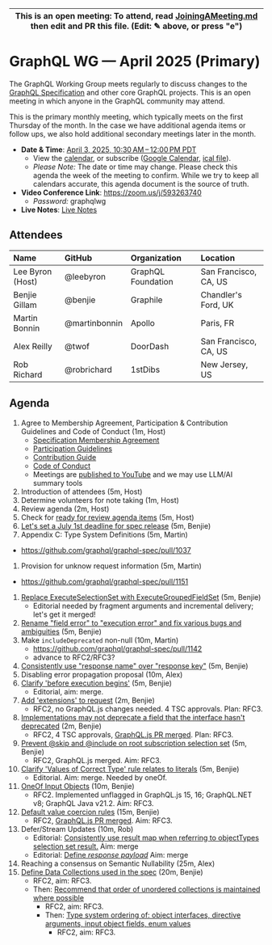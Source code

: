 <!--

# How to join (copied directly from /JoiningAMeeting.md)

Hello! You're welcome to join our working group meeting and add to the agenda by
following these three steps:

1.  Add your name to the list of attendees (in alphabetical order).

    - To respect meeting size, attendees should be relevant to the agenda. That
      means we expect most who join the meeting to participate in discussion. If
      you'd rather just watch, check out our [YouTube][].

    - Please include the organization (or project) you represent, and the
      location (including [country code][]) you expect to be located in during
      the meeting.

    - If you're willing to help take notes, add "✏️" after your name (eg. Ada
      Lovelace ✏). This is hugely helpful!

2.  If relevant, add your topic to the agenda (sorted by expected time).

    - Every agenda item has four parts: 1) the topic, 2) an expected time
      constraint, 3) who's leading the discussion, and 4) a list of any relevant
      links (RFC docs, issues, PRs, presentations, etc). Follow the format of
      existing agenda items.

    - Know what you want to get out of the agenda topic - what feedback do you
      need? What questions do you need answered? Are you looking for consensus
      or just directional feedback?

    - If your topic is a new proposal it's likely an ["RFC 0"][rfc stages]. The
      barrier of entry for documenting new proposals is intentionally low,
      writing a few sentences about the problem you're trying to solve and the
      rough shape of your proposed solution is normally sufficient.

      You can create a link for this:

      - As an issue against the graphql-wg repo.
      - As a GitHub discussion in the graphql-wg repo.
      - As an RFC document into the rfcs/ folder of the graphql-wg repo.

3.  Review our guidelines and agree to our Spec Membership & CLA.

    - Review and understand our Spec Membership Agreement, Participation &
      Contribution Guidelines, and Code of Conduct. You'll find links to these
      in the first agenda item of every meeting.

    - If this is your first time, our bot will comment on your Pull Request with
      a link to our Spec Membership & CLA. Please follow along and agree before
      your PR is merged.

      Your organization may sign this for all of its members. To set this up,
      please ask operations@graphql.org.

PLEASE TAKE NOTE:

- By joining this meeting you must agree to the Specification Membership
  Agreement and Code of Conduct.

- Meetings are recorded and made available on [YouTube][], by joining you
  consent to being recorded.

[youtube]: https://www.youtube.com/channel/UCERcwLeheOXp_u61jEXxHMA
[country code]:
  https://en.wikipedia.org/wiki/List_of_ISO_3166_country_codes#Current_ISO_3166_country_codes
[rfc stages]:
  https://github.com/graphql/graphql-spec/blob/main/CONTRIBUTING.md#rfc-contribution-stages


-->

| This is an open meeting: To attend, read [JoiningAMeeting.md][] then edit and PR this file. (Edit: ✎ above, or press "e") |
| ---------------------------------------------------------------------------------------- |

# GraphQL WG — April 2025 (Primary)

The GraphQL Working Group meets regularly to discuss changes to the
[GraphQL Specification][] and other core GraphQL projects. This is an open
meeting in which anyone in the GraphQL community may attend.

This is the primary monthly meeting, which typically meets on the first Thursday
of the month. In the case we have additional agenda items or follow ups, we also
hold additional secondary meetings later in the month.

- **Date & Time**: [April 3, 2025, 10:30 AM – 12:00 PM PDT](https://www.timeanddate.com/worldclock/converter.html?iso=20250403T173000&p1=224&p2=179&p3=136&p4=268&p5=367&p6=438&p7=248&p8=240)
  - View the [calendar][], or subscribe ([Google Calendar][], [ical file][]).
  - _Please Note:_ The date or time may change. Please check this agenda the
    week of the meeting to confirm. While we try to keep all calendars accurate,
    this agenda document is the source of truth.
- **Video Conference Link**: https://zoom.us/j/593263740
  - _Password:_ graphqlwg
- **Live Notes**: [Live Notes][]

[calendar]: https://calendar.google.com/calendar/embed?src=linuxfoundation.org_ik79t9uuj2p32i3r203dgv5mo8%40group.calendar.google.com
[google calendar]: https://calendar.google.com/calendar?cid=bGludXhmb3VuZGF0aW9uLm9yZ19pazc5dDl1dWoycDMyaTNyMjAzZGd2NW1vOEBncm91cC5jYWxlbmRhci5nb29nbGUuY29t
[ical file]: https://calendar.google.com/calendar/ical/linuxfoundation.org_ik79t9uuj2p32i3r203dgv5mo8%40group.calendar.google.com/public/basic.ics
[graphql specification]: https://github.com/graphql/graphql-spec
[JoiningAMeeting.md]: https://github.com/graphql/graphql-wg/blob/main/JoiningAMeeting.md
[live notes]: https://docs.google.com/document/d/1q-sT4k8-c0tcDYJ8CxPZkJ8UY4Nhk3HbKsRxosu_7YE/edit?usp=sharing

## Attendees

<!-- prettier-ignore -->
| Name             | GitHub        | Organization       | Location              |
| :--------------- | :------------ | :----------------- | :-------------------- |
| Lee Byron (Host) | @leebyron     | GraphQL Foundation | San Francisco, CA, US |
| Benjie Gillam    | @benjie       | Graphile           | Chandler's Ford, UK   |
| Martin Bonnin    | @martinbonnin | Apollo             | Paris, FR             |
| Alex Reilly      | @twof         | DoorDash           | San Francisco, CA, US |
| Rob Richard      | @robrichard   | 1stDibs            | New Jersey, US        |


## Agenda

1. Agree to Membership Agreement, Participation & Contribution Guidelines and Code of Conduct (1m, Host)
   - [Specification Membership Agreement](https://github.com/graphql/foundation)
   - [Participation Guidelines](https://github.com/graphql/graphql-wg#participation-guidelines)
   - [Contribution Guide](https://github.com/graphql/graphql-spec/blob/main/CONTRIBUTING.md)
   - [Code of Conduct](https://github.com/graphql/foundation/blob/master/CODE-OF-CONDUCT.md)
   - Meetings are [published to YouTube](https://www.youtube.com/@GraphQLFoundation/videos) and we may use LLM/AI summary tools
1. Introduction of attendees (5m, Host)
1. Determine volunteers for note taking (1m, Host)
1. Review agenda (2m, Host)
1. Check for [ready for review agenda items](https://github.com/graphql/graphql-wg/issues?q=is%3Aissue+is%3Aopen+label%3A%22Ready+for+review+%F0%9F%99%8C%22+sort%3Aupdated-desc) (5m, Host)
1. [Let's set a July 1st deadline for spec release](https://github.com/graphql/graphql-wg/issues/1692) (5m, Benjie)
1. Appendix C: Type System Definitions (5m, Martin)
  - https://github.com/graphql/graphql-spec/pull/1037
1. Provision for unknow request information (5m, Martin)
  - https://github.com/graphql/graphql-spec/pull/1151
1. [Replace ExecuteSelectionSet with ExecuteGroupedFieldSet](https://github.com/graphql/graphql-spec/pull/1039) (5m, Benjie)
   - Editorial needed by fragment arguments and incremental delivery; let's get it merged!
1. [Rename "field error" to "execution error" and fix various bugs and ambiguities](https://github.com/graphql/graphql-spec/pull/1152) (5m, Benjie)
1. Make `includeDeprecated` non-null (10m, Martin)
    - https://github.com/graphql/graphql-spec/pull/1142
    - advance to RFC2/RFC3?
1. [Consistently use "response name" over "response key"](https://github.com/graphql/graphql-spec/pull/1147) (5m, Benjie)
1. Disabling error propagation proposal (10m, Alex)
1. [Clarify 'before execution begins'](https://github.com/graphql/graphql-spec/pull/894) (5m, Benjie)
   - Editorial, aim: merge.
1. [Add 'extensions' to request](https://github.com/graphql/graphql-spec/pull/976) (2m, Benjie)
   - RFC2, no GraphQL.js changes needed. 4 TSC approvals. Plan: RFC3.
1. [Implementations may not deprecate a field that the interface hasn't deprecated](https://github.com/graphql/graphql-spec/pull/1053) (2m, Benjie)
   - RFC2, 4 TSC approvals, [GraphQL.js PR merged](https://github.com/graphql/graphql-js/pull/3986). Plan: RFC3.
1. [Prevent @skip and @include on root subscription selection set](https://github.com/graphql/graphql-spec/pull/860) (5m, Benjie)
   - RFC2, GraphQL.js merged. Aim: RFC3.
1. [Clarify 'Values of Correct Type' rule relates to literals](https://github.com/graphql/graphql-spec/pull/1118) (5m, Benjie)
   - Editorial. Aim: merge. Needed by oneOf.
1. [OneOf Input Objects](https://github.com/graphql/graphql-spec/pull/825) (10m, Benjie)
   - RFC2. Implemented unflagged in GraphQL.js 15, 16; GraphQL.NET v8; GraphQL Java v21.2. Aim: RFC3.
1. [Default value coercion rules](https://github.com/graphql/graphql-spec/pull/793) (15m, Benjie)
   - RFC2, [GraphQL.js PR merged](https://github.com/graphql/graphql-js/pull/3814). Aim: RFC3.
1. Defer/Stream Updates (10m, Rob)
   - Editorial: [Consistently use result map when referring to objectTypes selection set result.](https://github.com/graphql/graphql-spec/pull/1148) Aim: merge
   - Editorial: [Define _response payload_](https://github.com/graphql/graphql-spec/pull/1149) Aim: merge
1. Reaching a consensus on Semantic Nullability (25m, Alex)
1. [Define Data Collections used in the spec](https://github.com/graphql/graphql-spec/pull/1102) (20m, Benjie)
   - RFC2, aim: RFC3.
   - Then: [Recommend that order of unordered collections is maintained where possible](https://github.com/graphql/graphql-spec/pull/1092)
     - RFC2, aim: RFC3.
     - Then: [Type system ordering of: object interfaces, directive arguments, input object fields, enum values](https://github.com/graphql/graphql-spec/pull/1063)
       - RFC2, aim: RFC3.
